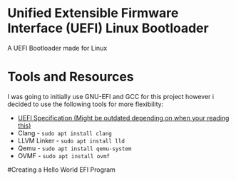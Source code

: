 # Unified Extensible Firmware Interface (UEFI) Linux Bootloader
A UEFI Bootloader made for Linux



# Tools and Resources

I was going to initially use GNU-EFI and GCC for this project however i decided to use the following tools for more flexibility:

- [UEFI Specification (Might be outdated depending on when your reading this)](https://uefi.org/sites/default/files/resources/UEFI_Spec_2_10_Aug29.pdf)
- Clang - ```sudo apt install clang```
- LLVM Linker - ```sudo apt install lld```
- Qemu - ```sudo apt install qemu-system```
- OVMF -  ```sudo apt install ovmf```


#Creating a Hello World EFI Program
